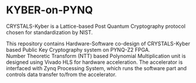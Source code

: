 # KYBER-on-PYNQ
CRYSTALS-Kyber is a Lattice-based Post Quantum Cryptography protocol chosen for standardization by NIST.  </br>

This repository contains Hardware-Software co-design of CRYSTALS-Kyber based Public Key Cryptography system on PYNQ-Z2 FPGA. </br>
Number Theoretic Transform (NTT) based Polynomial Multiplication unit is designed using Vivado HLS for hardware acceleration. The accelerator is interfaced with Zynq Processing System, which runs the software part and controls data transfer to/from the accelerator.
